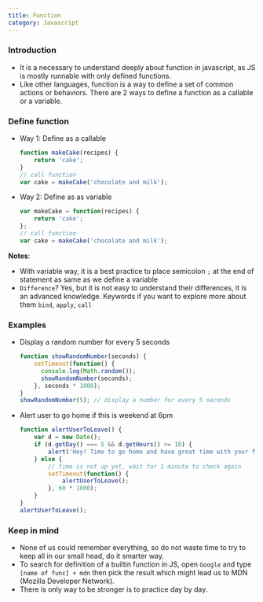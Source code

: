 ```yaml
---
title: Function
category: Javascript
---
```


### Introduction
- It is a necessary to understand deeply about function in javascript, as JS is mostly runnable with only defined functions.
- Like other languages, function is a way to define a set of common actions or behaviors. There are 2 ways to define a function as a callable or a variable.

### Define function
- Way 1: Define as a callable

  ```javascript
  function makeCake(recipes) {
      return 'cake';
  }
  // call function
  var cake = makeCake('chocolate and milk');
  ```

- Way 2: Define as as variable

  ```javascript
  var makeCake = function(recipes) {
      return 'cake';
  };
  // call function
  var cake = makeCake('chocolate and milk');
  ```

**Notes**:
+ With variable way, it is a best practice to place semicolon `;` at the end of statement as same as we define a variable
+ `Difference`? Yes, but it is not easy to understand their differences, it is an advanced knowledge. Keywords if you want to explore more about them `bind`, `apply`, `call`

### Examples
- Display a random number for every 5 seconds

  ```javascript
  function showRandomNumber(seconds) {
      setTimeout(function() {
        console.log(Math.random());
        showRandomNumber(seconds);
      }, seconds * 1000);
  }
  showRandomNumber(5); // display a number for every 5 seconds
  ```

- Alert user to go home if this is weekend at 6pm

  ```javascript
  function alertUserToLeave() {
      var d = new Date();
      if (d.getDay() === 5 && d.getHours() >= 18) {
          alert('Hey! Time to go home and have great time with your family');
      } else {
          // time is not up yet, wait for 1 minute to check again
          setTimeout(function() {
              alertUserToLeave();
          }, 60 * 1000);
      }
  }
  alertUserToLeave();
  ```

### Keep in mind
- None of us could remember everything, so do not waste time to try to keep all in our small head, do it smarter way.
- To search for definition of a builtin function in JS, open `Google` and type `[name of func] + mdn` then pick the result which might lead us to MDN (Mozilla Developer Network).
- There is only way to be stronger is to practice day by day.
